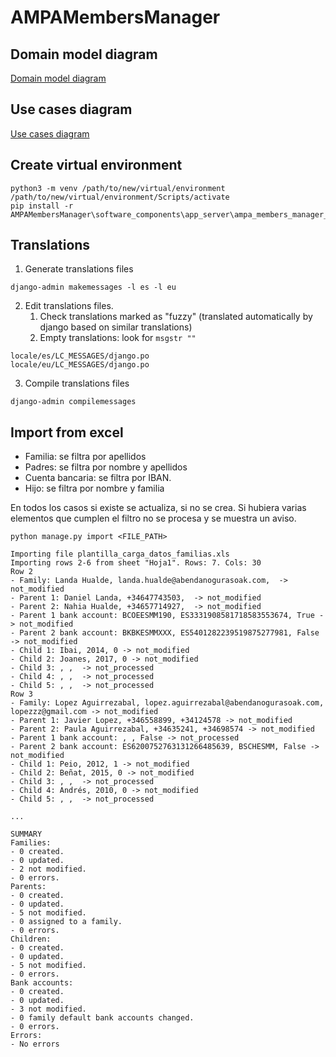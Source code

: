 # AMPAMembersManager

## Domain model diagram
[Domain model diagram](doc/DomainModelDiagram/DomainModelDiagram.md)

## Use cases diagram
[Use cases diagram](doc/Use%20cases%20diagram.md)

## Create virtual environment
```
python3 -m venv /path/to/new/virtual/environment
/path/to/new/virtual/environment/Scripts/activate
pip install -r AMPAMembersManager\software_components\app_server\ampa_members_manager_project\requirements.txt
```

## Translations
1. Generate translations files

``
django-admin makemessages -l es -l eu
``

2. Edit translations files. 
   1. Check translations marked as "fuzzy" (translated automatically by django based on similar translations)
   2. Empty translations: look for ``msgstr ""``

```
locale/es/LC_MESSAGES/django.po 
locale/eu/LC_MESSAGES/django.po
```

3. Compile translations files

``
django-admin compilemessages
``

## Import from excel

- Familia: se filtra por apellidos
- Padres: se filtra por nombre y apellidos
- Cuenta bancaria: se filtra por IBAN.
- Hijo: se filtra por nombre y familia

En todos los casos si existe se actualiza, si no se crea. Si hubiera varias elementos que cumplen el filtro no se procesa y se muestra un aviso.

```
python manage.py import <FILE_PATH>

Importing file plantilla_carga_datos_familias.xls
Importing rows 2-6 from sheet "Hoja1". Rows: 7. Cols: 30
Row 2
- Family: Landa Hualde, landa.hualde@abendanogurasoak.com,  -> not_modified 
- Parent 1: Daniel Landa, +34647743503,  -> not_modified 
- Parent 2: Nahia Hualde, +34657714927,  -> not_modified 
- Parent 1 bank account: BCOEESMM190, ES3331908581718583553674, True -> not_modified 
- Parent 2 bank account: BKBKESMMXXX, ES5401282239519875277981, False -> not_modified 
- Child 1: Ibai, 2014, 0 -> not_modified 
- Child 2: Joanes, 2017, 0 -> not_modified 
- Child 3: , ,  -> not_processed 
- Child 4: , ,  -> not_processed 
- Child 5: , ,  -> not_processed 
Row 3
- Family: Lopez Aguirrezabal, lopez.aguirrezabal@abendanogurasoak.com, lopezzz@gmail.com -> not_modified 
- Parent 1: Javier Lopez, +346558899, +34124578 -> not_modified 
- Parent 2: Paula Aguirrezabal, +34635241, +34698574 -> not_modified 
- Parent 1 bank account: , , False -> not_processed 
- Parent 2 bank account: ES6200752763131266485639, BSCHESMM, False -> not_modified 
- Child 1: Peio, 2012, 1 -> not_modified 
- Child 2: Beñat, 2015, 0 -> not_modified 
- Child 3: , ,  -> not_processed 
- Child 4: Andrés, 2010, 0 -> not_modified 
- Child 5: , ,  -> not_processed 

...

SUMMARY
Families:
- 0 created. 
- 0 updated. 
- 2 not modified. 
- 0 errors. 
Parents:
- 0 created. 
- 0 updated. 
- 5 not modified. 
- 0 assigned to a family. 
- 0 errors. 
Children:
- 0 created. 
- 0 updated. 
- 5 not modified. 
- 0 errors. 
Bank accounts:
- 0 created. 
- 0 updated. 
- 3 not modified. 
- 0 family default bank accounts changed. 
- 0 errors. 
Errors:
- No errors

```